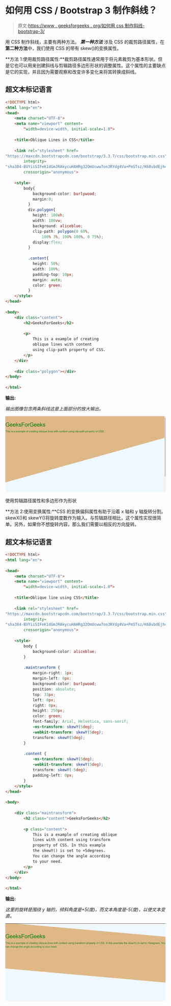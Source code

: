 # 如何用 CSS / Bootstrap 3 制作斜线？

> 原文:[https://www . geeksforgeeks . org/如何用 css 制作斜线-bootstrap-3/](https://www.geeksforgeeks.org/how-to-make-oblique-lines-with-css-bootstrap-3/)

用 CSS 制作斜线，主要有两种方法。 ***第一种方法*** 涉及 CSS 的裁剪路径属性，在**第二种方法**中，我们使用 CSS 的带有 skew()的变换属性。

**方法 1:使用裁剪路径属性:**裁剪路径属性通常用于将元素裁剪为基本形状。但是它也可以用来创建斜线与剪辑路径多边形形状的调整属性。这个属性的主要缺点是它的实现，并且因为需要观察和改变许多变化来将其转换成斜线。

## 超文本标记语言

```html
<!DOCTYPE html>
<html lang="en">
<head>
    <meta charset="UTF-8">
    <meta name="viewport" content=
        "width=device-width, initial-scale=1.0">

    <title>Oblique Lines in CSS</title>

    <link rel="stylesheet" href=
"https://maxcdn.bootstrapcdn.com/bootstrap/3.3.7/css/bootstrap.min.css"
        integrity=
"sha384-BVYiiSIFeK1dGmJRAkycuHAHRg32OmUcww7on3RYdg4Va+PmSTsz/K68vbdEjh4u"
        crossorigin="anonymous">

    <style>
        body{
            background-color: burlywood;
            margin:0;
          }
          div.polygon{
            height: 100vh;
            width: 100vw;
            background: aliceblue;
            clip-path: polygon(0 60%, 
                100% 3%, 100% 100%, 0 75%);
            display:flex;
          }

          .content{
            height: 50%;
            width: 100%;
            padding-top: 10px;
            margin: auto;
            color: green;
          }
    </style>
</head>

<body>
    <div class="content">
        <h2>GeeksForGeeks</h2>

        <p>
            This is a example of creating 
            oblique lines with content 
            using clip-path property of CSS. 
        </p>
    </div>  

    <div class="polygon"></div>
</body>

</html>
```

**输出:**

*输出图像包含两条斜线这是上面部分的放大输出。*

![](img/247b20d3203ac25a9a993bae29249622.png)

使用剪辑路径属性和多边形作为形状

**方法 2:使用变换属性:**CSS 的变换偏斜属性有助于沿着 x 轴和 y 轴旋转分割。skewX()和 skewY()将旋转度数作为输入。与剪辑路径相比，这个属性实现很简单。另外，如果你不想旋转内容，那么我们需要以相反的方向旋转。

## 超文本标记语言

```html
<!DOCTYPE html>
<html lang="en">

<head>
    <meta charset="UTF-8">
    <meta name="viewport" content=
        "width=device-width, initial-scale=1.0">

    <title>Oblique line using CSS</title>

    <link rel="stylesheet" href=
"https://maxcdn.bootstrapcdn.com/bootstrap/3.3.7/css/bootstrap.min.css"
        integrity=
"sha384-BVYiiSIFeK1dGmJRAkycuHAHRg32OmUcww7on3RYdg4Va+PmSTsz/K68vbdEjh4u"
        crossorigin="anonymous">

    <style>
        body {
            background-color: aliceblue;
        }

        .maintransform {
            margin-right: 1px;
            margin-left: 0px;
            background-color: burlywood;
            position: absolute;
            top: 33px;
            left: 0px;
            right: 0px;
            height: 250px;
            color: green;
            font-family: Arial, Helvetica, sans-serif;
            -ms-transform: skewY(5deg);
            -webkit-transform: skewY(5deg);
            transform: skewY(5deg);
        }

        .content {
            -ms-transform: skewY(5deg);
            -webkit-transform: skewY(5deg);
            transform: skewY(-5deg);
            padding-left: 0px;
        }
    </style>
</head>

<body>

    <div class="maintransform">
        <h2 class="content">GeeksForGeeks</h2>

        <p class="content">
            This is a example of creating oblique 
            lines with content using transform 
            property of CSS. In this example 
            the skewY() is set to +5degrees. 
            You can change the angle according 
            to your need.
        </p>
    </div>
</body>

</html>
```

**输出:**

*这里的旋转是围绕 y 轴的，倾斜角度是+5(度)，而文本角度是-5(度)，以使文本变直。*

![](img/5639c48533c380442845942833d2ad6a.png)